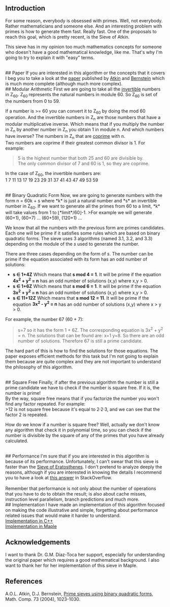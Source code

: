 ## Introduction
For some reason, everybody is obsessed with primes. Well, not everybody. Rather mathematicians and someone else. And an interesting problem with primes is how to generate them fast. Really fast. One of the proposals to reach this goal, which is pretty recent, is the Sieve of Atkin.

This sieve has in my opinion too much mathematics concepts for someone who doesn't have a good mathematical knowledge, like me. That's why I'm going to try to explain it with "easy" terms.

<br/>
## Paper
If you are interested in this algorithm or the concepts that it covers I beg you to take a look at the <a href="http://www.ams.org/mcom/2004-73-246/S0025-5718-03-01501-1/S0025-5718-03-01501-1.pdf">paper</a> published by <a href="https://en.wikipedia.org/wiki/A._O._L._Atkin">Atkin</a> and <a href="https://en.wikipedia.org/wiki/Daniel_J._Bernstein">Bernstein</a> which is much more complete (although much more complex).<!--more-->

<br/>
## Modular Arithmetic
First we are going to take all the <a href="https://en.wikipedia.org/wiki/Modular_multiplicative_inverse">invertible</a> numbers in Z<sub>60</sub>. Z<sub>60 </sub>represents the natural numbers in module 60. So Z<sub>60</sub> is set of the numbers from 0 to 59.

If a number is >= 60 you can convert it to Z<sub>60</sub> by doing the mod 60 operation. And the invertible numbers in Z<sub>n</sub> are those numbers that have a modular multiplicative inverse. Which means that if you multiply the number in Z<sub>n</sub> by another number in Z<sub>n</sub> you obtain 1 in module n. And which numbers have inverse? The numbers in Z<sub>n</sub> that are <a href="https://en.wikipedia.org/wiki/Coprime_integers">coprime</a> with n. <br />Two numbers are coprime if their greatest common divisor is 1. For example:
>5 is the highest number that both 25 and 60 are divisible by.<br/> 
>The only common divisor of 7 and 60 is 1, so they are coprime.

In the case of Z<sub>60</sub>, the invertible numbers are:<br/>
1 7 11 13 17 19 23 29 31 37 41 43 47 49 53 59

<br/>
## Binary Quadratic Form
Now, we are going to generate numbers with the form n = 60k + s where *k* is just a natural number and *s* an invertible number in Z<sub>60</sub>. If we want to generate all the primes from 60 to a limit, *k* will take values from 1 to &lfloor;*limit*/60&rfloor;-1.
>For example we will generate (60+1), (60+7) ... (60+59), (120+1) ...

We know that all the numbers with the previous form are primes candidates. Each one will be prime if it satisfies some rules which are based on binary quadratic forms. The sieve uses 3 algorithms (named 3.1, 3.2, and 3.3) depending on the module of the *s* used to generate the number. 

There are three cases depending on the form of *s*. The number can be prime if the equation associated with its form has an odd number of solutions:

 - <b>s &isin; 1+4Z</b> Which means that <b>s mod 4 = 1</b>. It will be prime if the equation <b>4x<sup>2</sup> + y<sup>2</sup> = n</b> has an odd number of solutions (x,y) where x,y > 0.
 - <b>s &isin; 1+6Z</b> Which means that <b>s mod 6 = 1</b>. It will be prime if the equation <b>3x<sup>2</sup> + y<sup>2</sup> = n</b> has an odd number of solutions (x,y) where x,y > 0.
 - <b>s &isin; 11+12Z</b> Which means that <b>s mod 12 = 11</b>. It will be prime if the equation <b>3x<sup>2</sup> - y<sup>2</sup> = n</b> has an odd number of solutions (x,y) where x > y > 0.

For example, the number 67 (60 + 7):<br/>
>s=7 so it has the form 1 + 6Z. The corresponding equation is 3x<sup>2</sup> + y<sup>2</sup> = n.
>The solutions that can be found are: 
>x=1 y=8. So there are an odd number of solutions. Therefore 67 is still a prime candidate.

The hard part of this is how to find the solutions for those equations. The paper exposes efficient methods for this task but I'm not going to explain them because are quite complex and they are not important to understand the philosophy of this algorithm.

<br/>
## Square Free
Finally, if after the previous algorithm the number is still a prime candidate we have to check if the number is square free. If it is, the number is prime!
<br/>
By the way, square free means that if you factorize the number you won't find any factor repeated. For example:<br/>
>12 is not square free because it's equal to 2·2·3, and we can see that the factor 2 is repeated.

How do we know if a number is square free? Well, actually we don't know any algorithm that check it in polynomial time, so you can check if the number is divisible by the square of any of the primes that you have already calculated. 

<br/>
## Performance
I'm sure that if you are interested in this algorithm is because of its performance. Unfortunately, I can't swear that this sieve is faster than the <a href="https://en.wikipedia.org/wiki/Sieve_of_Eratosthenes">Sieve of Eratosthenes</a>. I don't pretend to analyze deeply the reasons, although if you are interested in knowing the details I recommend you to have a look at <a href="http://stackoverflow.com/questions/19388106/the-sieve-of-atkin/22161595#22161595">this answer</a> in StackOverflow.
<br/><br/>
Remember that performance is not only about the number of operations that you have to do to obtain the result; is also about cache misses, instruction level parallelism, branch predictions and much more. 

<br/>
## Implementation
I have made an implementation of this algorithm focused on making the code illustrative and simple, forgetting about performance related issues that would make it harder to understand.<br/>
<a href="https://github.com/fylux/SieveOfAtkin">Implementation in C++</a><br/>
<a href="https://github.com/fylux/SieveOfAtkin">Implementation in Maple</a>


## Acknowledgements
I want to thank Dr. G.M. Diaz-Toca her support, especially for understanding the original paper which requires a good mathematical background. I also want to thank her for her implementation of this sieve in Maple. 

## References
A.O.L. Atkin, D.J. Bernstein, <a href="http://www.ams.org/mcom/2004-73-246/S0025-5718-03-01501-1/S0025-5718-03-01501-1.pdf">Prime sieves using binary quadratic forms</a>, Math. Comp. 73 (2004), 1023-1030.
